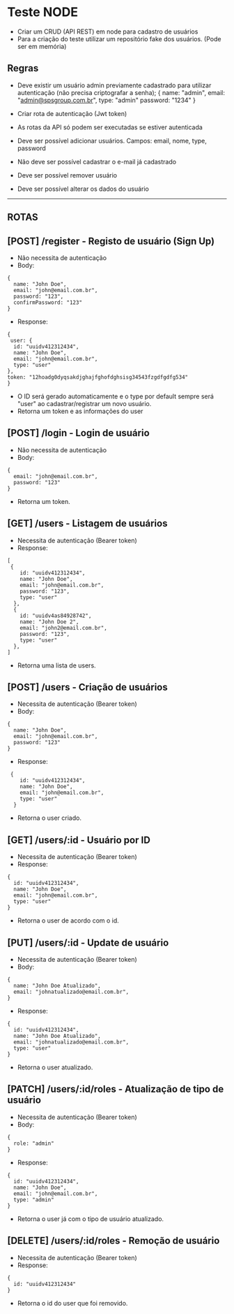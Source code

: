 # Teste NODE

- Criar um CRUD (API REST) em node para cadastro de usuários
- Para a criação do teste utilizar um repositório fake dos usuários. (Pode ser em memória)

## Regras

- Deve existir um usuário admin previamente cadastrado para utilizar autenticação (não precisa criptografar a senha);
  {
    name: "admin",
    email: "admin@spsgroup.com.br",
    type: "admin"
    password: "1234"
  }

- Criar rota de autenticação (Jwt token)
- As rotas da API só podem ser executadas se estiver autenticada
- Deve ser possível adicionar usuários. Campos: email, nome, type, password
- Não deve ser possível cadastrar o e-mail já cadastrado
- Deve ser possível remover usuário
- Deve ser possível alterar os dados do usuário

----------------------------------
ROTAS
----------------------------------
## [POST] /register - Registo de usuário (Sign Up)
-  Não necessita de autenticação
-  Body:
  ```
  {
    name: "John Doe",
    email: "john@email.com.br",
    password: "123",
    confirmPassword: "123"
  }
```
-  Response:
  ```
{
   user: {
    id: "uuidv412312434",
    name: "John Doe",
    email: "john@email.com.br",
    type: "user"
  },
  token: "12hoadg0dyqsakdjghajfghofdghsisg34543fzgdfgdfg534"
}
```
* O ID será gerado automaticamente e o type por default sempre será "user" ao cadastrar/registrar um novo usuário.
* Retorna um token e as informações do user


## [POST] /login - Login de usuário
-  Não necessita de autenticação
-  Body:
  ```
  {
    email: "john@email.com.br",
    password: "123"
  }
```
* Retorna um token.


## [GET] /users - Listagem de usuários
-  Necessita de autenticação (Bearer token)
-  Response:
  ```
  [
   {
      id: "uuidv412312434",
      name: "John Doe",
      email: "john@email.com.br",
      password: "123",
      type: "user"
    },
    {
      id: "uuidv4as84928742",
      name: "John Doe 2",
      email: "john2@email.com.br",
      password: "123",
      type: "user"
    },
  ]
```
* Retorna uma lista de users.


## [POST] /users - Criação de usuários
-  Necessita de autenticação (Bearer token)
-  Body:
  ```
  {
    name: "John Doe",
    email: "john@email.com.br",
    password: "123"
  }
```
-  Response:
```
 {
    id: "uuidv412312434",
    name: "John Doe",
    email: "john@email.com.br",
    type: "user"
  }
```
* Retorna o user criado.


## [GET] /users/:id - Usuário por ID
-  Necessita de autenticação (Bearer token)
-  Response:
  ```
 {
    id: "uuidv412312434",
    name: "John Doe",
    email: "john@email.com.br",
    type: "user"
  }
```
* Retorna o user de acordo com o id.



## [PUT] /users/:id - Update de usuário
-  Necessita de autenticação (Bearer token)
-  Body:
  ```
  {
    name: "John Doe Atualizado",
    email: "johnatualizado@email.com.br",
  }
```
-  Response:
  ```
 {
    id: "uuidv412312434",
    name: "John Doe Atualizado",
    email: "johnatualizado@email.com.br",
    type: "user"
  }
```
* Retorna o user atualizado.



## [PATCH] /users/:id/roles - Atualização de tipo de usuário
-  Necessita de autenticação (Bearer token)
-  Body:
  ```
  {
    role: "admin"
  }
```
-  Response:
  ```
 {
    id: "uuidv412312434",
    name: "John Doe",
    email: "john@email.com.br",
    type: "admin"
  }
```
* Retorna o user já com o tipo de usuário atualizado.



## [DELETE] /users/:id/roles - Remoção de usuário
-  Necessita de autenticação (Bearer token)
-  Response:
  ```
 {
    id: "uuidv412312434"
  }
```
* Retorna o id do user que foi removido.
